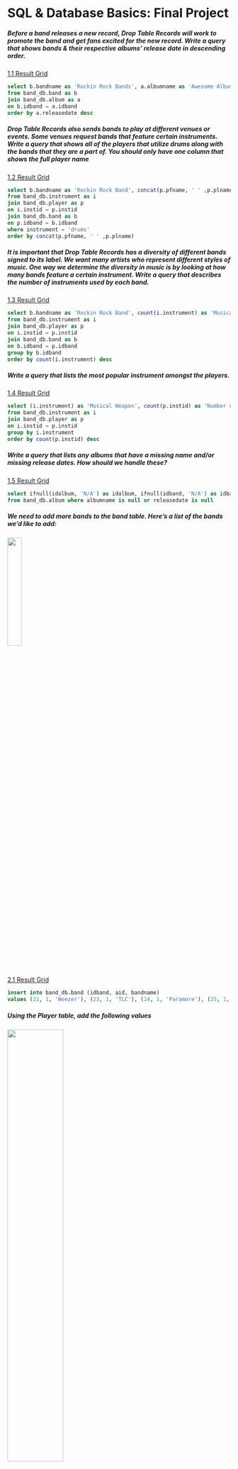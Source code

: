 # SQL & Database Basics: Final Project

##### Before a band releases a new record, Drop Table Records will work to promote the band and get fans excited for the new record. Write a query that shows bands & their respective albums’ release date in descending order.
[1.1 Result Grid](https://github.com/MarkMinia/Project1/blob/main/SQL%20Tables/1.1%20Table.csv)
```sql
select b.bandname as 'Rockin Rock Bands', a.albumname as 'Awesome Album Names', a.releasedate as 'Released to the World'
from band_db.band as b
join band_db.album as a
on b.idband = a.idband
order by a.releasedate desc
```
##### Drop Table Records also sends bands to play at different venues or events. Some venues request bands that feature certain instruments. Write a query that shows all of the players that utilize drums along with the bands that they are a part of. You should only have one column that shows the full player name
[1.2 Result Grid](https://github.com/MarkMinia/Project1/blob/main/SQL%20Tables/1.2%20Table.csv)
```sql
select b.bandname as 'Rockin Rock Band', concat(p.pfname, ' ' ,p.plname) as 'Band Player', i.instrument as 'Musical Weapon'
from band_db.instrument as i
join band_db.player as p
on i.instid = p.instid
join band_db.band as b
on p.idband = b.idband
where instrument = 'drums'
order by concat(p.pfname, ' ' ,p.plname)
```
##### It is important that Drop Table Records has a diversity of different bands signed to its label. We want many artists who represent different styles of music. One way we determine the diversity in music is by looking at how many bands feature a certain instrument. Write a query that describes the number of instruments used by each band.
[1.3 Result Grid](https://github.com/MarkMinia/Project1/blob/main/SQL%20Tables/1.3%20Table.csv)
```sql
select b.bandname as 'Rockin Rock Band', count(i.instrument) as 'Musical Weapons'
from band_db.instrument as i
join band_db.player as p
on i.instid = p.instid
join band_db.band as b
on b.idband = p.idband
group by b.idband
order by count(i.instrument) desc
```
##### Write a query that lists the most popular instrument amongst the players.
[1.4 Result Grid](https://github.com/MarkMinia/Project1/blob/main/SQL%20Tables/1.4%20Table.csv)
```sql
select (i.instrument) as 'Musical Weapon', count(p.instid) as 'Number of Players'
from band_db.instrument as i
join band_db.player as p
on i.instid = p.instid
group by i.instrument
order by count(p.instid) desc
```
##### Write a query that lists any albums that have a missing name and/or missing release dates. How should we handle these?
[1.5 Result Grid](https://github.com/MarkMinia/Project1/blob/main/SQL%20Tables/1.5%20Table.csv)
```sql
select ifnull(idalbum, 'N/A') as idalbum, ifnull(idband, 'N/A') as idband, ifnull(albumname, 'N/A') as albumname, ifnull(releasedate, 'N/A') as releasedate
from band_db.album where albumname is null or releasedate is null 
```
##### We need to add more bands to the band table. Here’s a list of the bands we’d like to add: 
<img src="./Assignment%20Images/Band%20List.PNG" width="25%" height="25%" />

[2.1 Result Grid](https://github.com/MarkMinia/Project1/blob/main/SQL%20Tables/2.1%20Table.csv)
```sql
insert into band_db.band (idband, aid, bandname)
values (22, 1, 'Weezer'), (23, 1, 'TLC'), (24, 1, 'Paramore'), (25, 1, 'Blackpink'), (26, 1, 'Vampire Weekend')
```
##### Using the Player table, add the following values
<img src="./Assignment%20Images/Player%20List.PNG" width="50%" height="50%"></dl>

[2.3 Result Grid](https://github.com/MarkMinia/Project1/blob/main/SQL%20Tables/2.3%20Table.csv)
```sql
Insert into band_db.player (idplayer, instid, idband, pfname, plname, homecity, homestate)
values (30, 3, 22, 'Rivers', 'Cuomo', 'Rochester', 'NY'),
(31, 1, 22, 'Brian', 'Bell', 'Iowa City', 'Iowa'),
(32, 4, 22, 'Patrick', 'Wilson', 'Buffalo', 'NY'),
(33, 2, 22, 'Scott', 'Shriner', 'Toledo', 'OH'),
(34, 3, 23, 'Tionne', 'Watkins', 'Des Moines', 'IA'),
(35, 3, 23, 'Rozonda', 'Thomas', 'Columbus', 'GE'),
(36, 3, 24, 'Hayley', 'Williams', 'Franklin', 'TN'),
(37, 1, 24, 'Taylor', 'York', 'Nashville', 'TN'),
(38, 4, 24, 'Zac', 'Farro', 'Voorhees Township', 'NJ'),
(39, 3, 25, 'Jisoo', 'Kim', null, 'South Korea'),
(40, 3, 25, 'Jennie', 'Kim', null, 'South Korea'),
(41, 3, 25, 'Roseanne', 'Park', null, 'New Zealand'),
(42, 3, 25, 'Lisa', 'Manoban', null, 'Thailand'),
(43, 3, 26, 'Ezra', 'Koenig', 'New York', 'NY'),
(44, 2, 26, 'Chris', 'Balo', 'Bronxville', 'NY'),
(45, 4, 26, 'Chris', 'Thompson', 'Upper Freehold Township', 'NJ')
```
##### Drop Table Records has signed a contract with a new venue! A new venue should be added to the venue table.
<img src="./Assignment%20Images/Venue%20List.PNG" width="25%" height="25%"></dl>

[2.4 Result Grid](https://github.com/MarkMinia/Project1/blob/main/SQL%20Tables/2.4%20Table.csv)
```sql
insert into band_db.venue (idvenue, vname, city, state, zipcode, seats)
values(12, 'Twin City Rock House', 'Minneapolis', 'MN', 55414, 2000)
```
##### Which state has the largest amount of seating available (regardless of the number of venues at the state)?
[2.5 Result Grid](https://github.com/MarkMinia/Project1/blob/main/SQL%20Tables/2.5%20Table.csv)
```sql
select state, seats from band_db.venue where seats = (select max(seats) from band_db.venue)
```
##### Using the Gig table, add the following information
<img src="./Assignment%20Images/Gig%20List.PNG" width="50%" height="50%"></dl>

[3.2 Result Grid](https://github.com/MarkMinia/Project1/blob/main/SQL%20Tables/3.2%20Table.csv)
```sql
insert into band_db.gig (gigid, idvenue, idband, gigdate, numattendees)
values (1, 4, 2, '2022-05-05', 19000),
(2, 12, 26, '2022-04-15', null),
(3, 8, 23, '2022-06-07', 18000),
(4, 2, 22, '2022-07-03', 175)
select * from band_db.gig
```
##### Are any of the venues oversold?
[3.3 Result Grid](https://github.com/MarkMinia/Project1/blob/main/SQL%20Tables/3.3%20Table.csv)
```sql
Select v.vname, v.city, v.state, v.seats, g.numattendees
from band_db.venue as v
join band_db.gig as g
on v.idvenue = g.idvenue
where seats < numattendees
```
##### We just got word that Vampire Weekend can expect 1,750 guests. Write a query to update the table accordingly.
[3.4 Result Grid](https://github.com/MarkMinia/Project1/blob/main/SQL%20Tables/3.4%20Table.csv)
```sql
update band_db.gig set numattendees = 1750 where gigid = 2
```
##### We just got an update that the expected number of attendees at the River Club for Weezer will only have 125 guests. Write a query to update the table accordingly.
[3.5 Result Grid](https://github.com/MarkMinia/Project1/blob/main/SQL%20Tables/3.5%20Table.csv)
```sql
update band_db.gig set numattendees = 125 where gigid = 4
```
##### Create a view (called vw_giginfo) that will show the band, the dates they will play, the venue they will play at, the number of attendees, and the venue capacity. For this view, also create a column that describes what percentage of the venue capacity was utilized.
[3.6 Result Grid](https://github.com/MarkMinia/Project1/blob/main/SQL%20Tables/3.6%20Table.csv)
```sql
create view band_db.rock_n_roll as
select b.bandname as 'Rockin Rock Band', g.gigdate as 'Showtime Baby', g.numattendees as 'Adoring Fans', 
v.seats as 'Max Capacity', (g.numattendees/v.seats)*100 as 'Venue Capacity Usage Percentage'
from band_db.band as b
join band_db.gig as g
on b.idband = g.idband
join band_db.venue as v
on g.idvenue = v.idvenue
select * from band_db.rock_n_roll
```
##### Create a stored procedure that lists all of the venues that can handle more than 10,000 guests.
[4.1 Result Grid](https://github.com/MarkMinia/Project1/blob/main/SQL%20Tables/4.1%20Table.csv)
```sql
CREATE PROCEDURE `10000_Venue`()
BEGIN
Select * from band_db.venue where seats > 10000;
END;

call band_db.10000_venue ()
```
##### Create a stored procedure that lists all of the players that come from a specific state. We want to see (once we run this stored procedure), what bands they are a part of, their full name (in one column), and the state they are from.
[4.2 Result Grid](https://github.com/MarkMinia/Project1/blob/main/SQL%20Tables/4.2%20Table.csv)
```sql
Select b.bandname as 'Rockin Rock Band', concat(p.pfname, ' ',(ifnull(p.plname, ' '))) as 'Player Name', p.homecity, p.homestate 
from band_db.band as b
join band_db.player as p
on p.idband = b.idband
where N in (p.pfname, p.plname);
END;

call band_db.band_player_search ('eminem')
```
